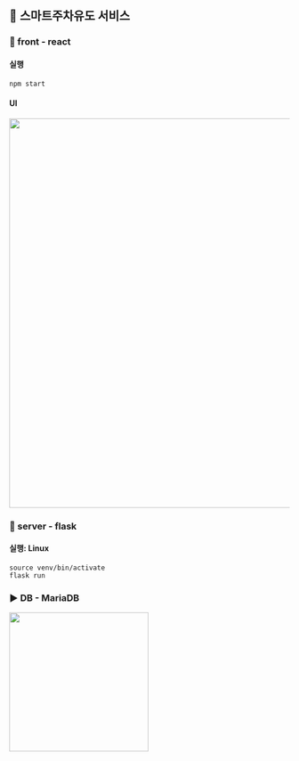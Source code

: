 ## 🚗 스마트주차유도 서비스

### 🔼 front - react
#### 실행
```
npm start
```

#### UI
<image width=700 src=https://github.com/heymin2/Parking_Management/assets/97522726/bd5296f5-3ece-48b8-b6f3-1a15d26e3d32/>


### 🔽 server - flask
#### 실행: Linux
```
source venv/bin/activate
flask run
```

### ▶️ DB - MariaDB
<image width=250 src=https://github.com/heymin2/Parking_Management/assets/97522726/f8f13ba3-6243-4785-b218-3f16cd58c4fc/>

